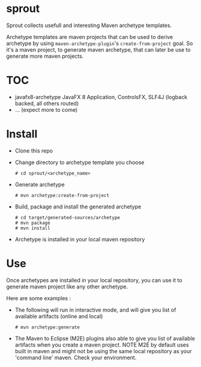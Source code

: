 sprout
======

Sprout collects usefull and interesting Maven archetype templates.

Archetype templates are maven projects that can be used to derive archetype by using `maven-archetype-plugin`'s `create-from-project` goal. So it's a maven project, to generate maven archetype, that can later be use to generate more maven projects.

TOC
===
* javafx8-archetype
  JavaFX 8 Application, ControlsFX, SLF4J (logback backed, all others routed)
* ... (expect more to come)

Install
=======
* Clone this repo
* Change directory to archetype template you choose 

   ```
   # cd sprout/<archetype_name>
   ```

* Generate archetype

   ```
   # mvn archetype:create-from-project
   ```

* Build, package and install the generated archetype

   ```
   # cd target/generated-sources/archetype
   # mvn package
   # mvn install
   ```

* Archetype is installed in your local maven repository 

Use
===
Once archetypes are installed in your local repository, you can use it to generate maven project like any other archetype.

Here are some examples :
* The following will run in interactive mode, and will give you list of available artifacts (online and local)

   ```
   # mvn archetype:generate
   ```
* The Maven to Eclipse (M2E) plugins also able to give you list of available artifacts when you create a maven project. NOTE M2E by default uses built in maven and might not be using the same local repository as your 'command line' maven. Check your environment.


